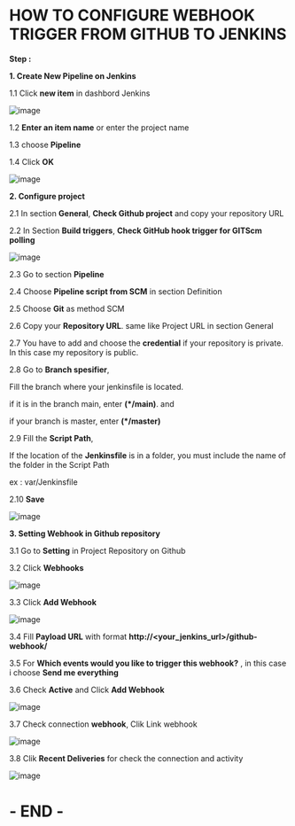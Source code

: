 # HOW TO CONFIGURE WEBHOOK TRIGGER FROM GITHUB TO JENKINS

**Step :**

**1. Create New Pipeline on Jenkins**

1.1 Click **new item** in dashbord Jenkins

![image](https://github.com/fakhriyfasya/documentation/assets/67684999/af5a2a56-8b8c-44f4-99f6-07f0172bd6cd)
              
1.2 **Enter an item name** or enter the project name
              
1.3 choose **Pipeline**
              
1.4 Click **OK**

![image](https://github.com/fakhriyfasya/documentation/assets/67684999/add680a8-d651-45a0-963e-4f928b3b2aba)
      
**2. Configure project**

2.1 In section **General**, **Check Github project** and copy your repository URL

2.2 In Section **Build triggers**, **Check GitHub hook trigger for GITScm polling**

![image](https://github.com/fakhriyfasya/documentation/assets/67684999/c0074a5f-201f-4c1c-9dcd-061d8032f909)

2.3 Go to section **Pipeline**

2.4 Choose **Pipeline script from SCM** in section Definition

2.5 Choose **Git** as method SCM

2.6 Copy your **Repository URL**. same like Project URL in section General

2.7 You have to add and choose the **credential** if your repository is private. In this case my repository is public.

2.8 Go to **Branch spesifier**,

Fill the branch where your jenkinsfile is located. 

if it is in the branch main, enter **(*/main)**. and 

if your branch is master, enter **(*/master)**

2.9 Fill the **Script Path**, 

If the location of the **Jenkinsfile** is in a folder, you must include the name of the folder in the Script Path

ex : var/Jenkinsfile

2.10 **Save**

![image](https://github.com/fakhriyfasya/documentation/assets/67684999/3aa30ef1-214a-4684-ad4c-8ec9dab4dae9)

**3. Setting Webhook in Github repository**

3.1 Go to **Setting** in Project Repository on Github

3.2 Click **Webhooks**

![image](https://github.com/fakhriyfasya/documentation/assets/67684999/e9468e80-63fb-4ab1-88a4-bad3267faed0)

3.3 Click **Add Webhook**

![image](https://github.com/fakhriyfasya/documentation/assets/67684999/c6825e97-5176-484d-8577-e8c6226fa482)

3.4 Fill **Payload URL** with format **http://<your_jenkins_url>/github-webhook/**

3.5 For **Which events would you like to trigger this webhook?** , in this case i choose **Send me everything**

3.6 Check **Active** and Click **Add Webhook**

![image](https://github.com/fakhriyfasya/documentation/assets/67684999/686e895e-6d84-4d7d-9137-e9eae6a69f90)

3.7 Check connection **webhook**, Clik Link webhook

![image](https://github.com/fakhriyfasya/documentation/assets/67684999/4c101439-647a-4158-ad56-be8a004f54c4)

3.8 Clik **Recent Deliveries** for check the connection and activity

![image](https://github.com/fakhriyfasya/documentation/assets/67684999/158ae0a1-2c34-49d1-8fe4-6538cc30bf1a)

# - END -





